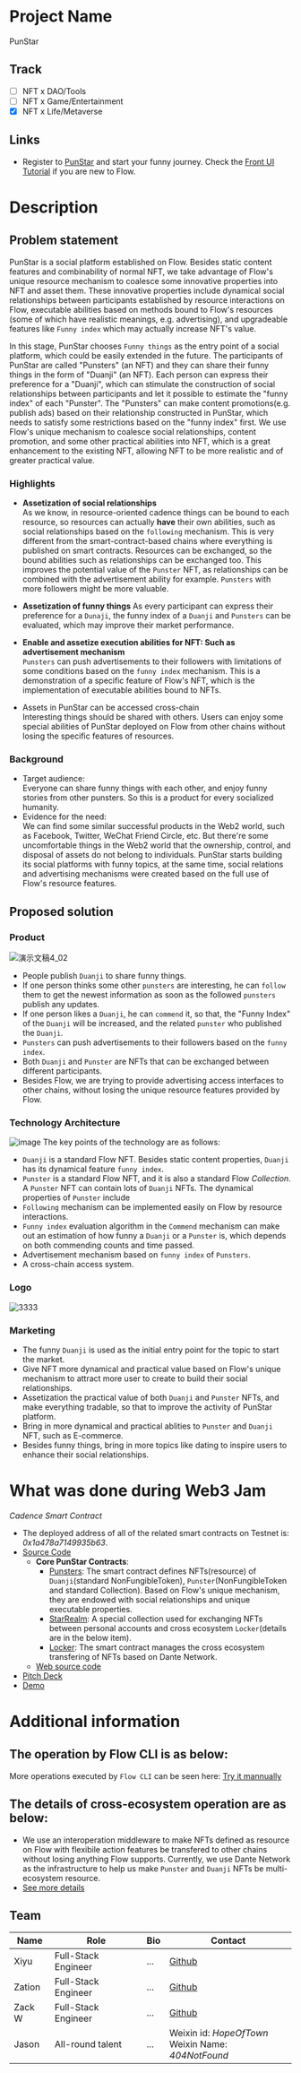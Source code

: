 # Project Name
PunStar  
## Track
- [ ] NFT x DAO/Tools
- [ ] NFT x Game/Entertainment
- [x] NFT x Life/Metaverse

## Links
* Register to [PunStar](http://punster.stonelens.com/) and start your funny journey. Check the [Front UI Tutorial](./docs/Front%20UI%20Tutorial.md) if you are new to Flow.

# Description
## Problem statement
PunStar is a social platform established on Flow. Besides static content features and combinability of normal NFT, we take advantage of Flow's unique resource mechanism to coalesce some innovative properties into NFT and asset them. These innovative properties include dynamical social relationships between participants established by resource interactions on Flow, executable abilities based on methods bound to Flow's resources (some of which have realistic meanings, e.g. advertising), and upgradeable features like `Funny index` which may actually increase NFT's value.  

In this stage, PunStar chooses `Funny things` as the entry point of a social platform, which could be easily extended in the future. The participants of PunStar are called "Punsters" (an NFT) and they can share their funny things in the form of "Duanji" (an NFT). Each person can express their preference for a "Duanji", which can stimulate the construction of social relationships between participants and let it possible to estimate the "funny index" of each "Punster". The "Punsters" can make content promotions(e.g. publish ads) based on their relationship constructed in PunStar, which needs to satisfy some restrictions based on the "funny index" first. We use Flow's unique mechanism to coalesce social relationships, content promotion, and some other practical abilities into NFT, which is a great enhancement to the existing NFT, allowing NFT to be more realistic and of greater practical value.

### Highlights
* **Assetization of social relationships**  
As we know, in resource-oriented cadence things can be bound to each resource, so resources can actually **have** their own abilities, such as social relationships based on the `following` mechanism. This is very different from the smart-contract-based chains where everything is published on smart contracts. Resources can be exchanged, so the bound abilities such as relationships can be exchanged too. This improves the potential value of the `Punster` NFT, as relationships can be combined with the advertisement ability for example. `Punsters` with more followers might be more valuable. 

* **Assetization of funny things** 
As every participant can express their preference for a `Dunaji`, the funny index of a `Duanji` and `Punsters` can be evaluated, which may improve their market performance.

* **Enable and assetize execution abilities for NFT: Such as advertisement mechanism**   
`Punsters` can push advertisements to their followers with limitations of some conditions based on the `funny index` mechanism. This is a demonstration of a specific feature of Flow's NFT, which is the implementation of executable abilities bound to NFTs. 

* Assets in PunStar can be accessed cross-chain  
Interesting things should be shared with others. Users can enjoy some special abilities of PunStar deployed on Flow from other chains without losing the specific features of resources.

### Background
- Target audience:  
Everyone can share funny things with each other, and enjoy funny stories from other punsters. So this is a product for every socialized humanity.    
- Evidence for the need:  
We can find some similar successful products in the Web2 world, such as Facebook, Twitter, WeChat Friend Circle, etc. But there're some uncomfortable things in the Web2 world that the ownership, control, and disposal of assets do not belong to individuals. PunStar starts building its social platforms with funny topics, at the same time, social relations and advertising mechanisms were created based on the full use of Flow's resource features.  

## Proposed solution
### Product  
![演示文稿4_02](https://user-images.githubusercontent.com/83746881/180390775-08bf330d-44a3-45a5-b951-808a6af7ea03.jpg)
* People publish `Duanji` to share funny things.
* If one person thinks some other `punsters` are interesting, he can `follow` them to get the newest information as soon as the followed `punsters` publish any updates.  
* If one person likes a `Duanji`, he can `commend` it, so that, the "Funny Index" of the `Duanji` will be increased, and the related `punster` who published the `Duanji`.
* `Punsters` can push advertisements to their followers based on the `funny index`.
* Both `Duanji` and `Punster` are NFTs that can be exchanged between different participants.
* Besides Flow, we are trying to provide advertising access interfaces to other chains, without losing the unique resource features provided by Flow.

### Technology Architecture
![image](https://user-images.githubusercontent.com/83746881/180392687-5d3400e2-61a8-4e1f-8f19-92945ee84199.png)
The key points of the technology are as follows:  
* `Duanji` is a standard Flow NFT. Besides static content properties, `Duanji` has its dynamical feature `funny index`.
* `Punster` is a standard Flow NFT, and it is also a standard Flow *Collection*. A `Punster` NFT can contain lots of `Duanji` NFTs. The dynamical properties of `Punster` include  
* `Following` mechanism can be implemented easily on Flow by resource interactions. 
* `Funny index` evaluation algorithm in the `Commend` mechanism can make out an estimation of how funny a `Duanji` or a `Punster` is, which depends on both commending counts and time passed.
* Advertisement mechanism based on `funny index` of `Punsters`.
* A cross-chain access system.

### Logo
![3333](https://user-images.githubusercontent.com/83746881/180390840-091e029d-2577-4c30-9c52-0ffb00dd1336.png)
### Marketing
* The funny `Duanji` is used as the initial entry point for the topic to start the market.
* Give NFT more dynamical and practical value based on Flow's unique mechanism to attract more user to create to build their social relationships.
* Assetization the practical value of both `Duanji` and `Punster` NFTs, and make everything tradable, so that to improve the activity of PunStar platform.
* Bring in more dynamical and practical ablities to `Punster` and `Duanji` NFT, such as E-commerce.
* Besides funny things, bring in more topics like dating to inspire users to enhance their social relationships.


# What was done during Web3 Jam
*Cadence Smart Contract*
* The deployed address of all of the related smart contracts on Testnet is: *0x1a478a7149935b63*.
* [Source Code](./src/)
    * **Core PunStar Contracts**: 
        * [Punsters](./src/contracts/Punsters.cdc): The smart contract defines NFTs(resource) of `Duanji`(standard NonFungibleToken), `Punster`(NonFungibleToken and standard Collection). Based on Flow's unique mechanism, they are endowed with social relationships and unique executable properties.
        * [StarRealm](./src/contracts/StarRealm.cdc): A special collection used for exchanging NFTs between personal accounts and cross ecosystem `Locker`(details are in the below item).
        * [Locker](./src/contracts/Locker.cdc): The smart contract manages the cross ecosystem transfering of NFTs based on Dante Network.
    * [Web source code](https://github.com/zation/punster-client)
* [Pitch Deck](./docs/PunStar(v0.0.1).ppt.pdf)
* [Demo]()

# Additional information
## The operation by Flow CLI is as below:
More operations executed by `Flow CLI` can be seen here: [Try it mannually](https://github.com/xiyu1984/one-nft-one-funny/blob/main/PunStarOperation.md)

## The details of cross-ecosystem operation are as below:
* We use an interoperation middleware to make NFTs defined as resource on Flow with flexibile action features be transfered to other chains without losing anything Flow supports. Currently, we use Dante Network as the infrastructure to help us make `Punster` and `Duanji` NFTs be multi-ecosystem resource.
* [See more details](https://github.com/xiyu1984/one-nft-one-funny/blob/main/Multi-Ecosystems.md)

## Team

| Name | Role     | Bio | Contact     |
| ---- | ------------------- | --- | ----------------------- |
| Xiyu | Full-Stack Engineer | ... | [Github](https://github.com/xiyu1984)  |
| Zation | Full-Stack Engineer | ... | [Github](https://github.com/xiyu1984)  |
| Zack W | Full-Stack Engineer | ... | [Github](https://github.com/xiyu1984)  |
| Jason | All-round talent | ... | Weixin id: *HopeOfTown* <br> Weixin Name: *404NotFound*  |
